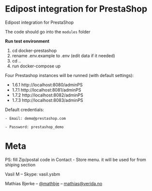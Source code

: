# Edipost integration for PrestaShop

Edipost integration for PrestaShop

The code should go into the `modules` folder

**Run test environment**

1. cd docker-prestashop
2. rename .env.example to .env (edit data if it needed)
2. cd ..
3. run docker-compose up

Four Prestashop instances will be runned (with default settings):
   - 1.6.1 http://localhost:8080/adminPS
   - 1.7.1 http://localhost:8081/adminPS
   - 1.7.2 http://localhost:8082/adminPS
   - 1.7.3 http://localhost:8083/adminPS
 
 Default credentials:
 
    - Email: demo@prestashop.com
    
    - Password: prestashop_demo    

# Meta

PS: fill Zip/postal code in Contact - Store menu. it will be used for from shiping section 


Vasil M – Skype: vasil.ysbm

Mathias Bjerke – [@mathbje](https://twitter.com/mathbje) – mathias@verida.no
 